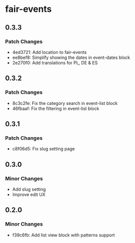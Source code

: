 # fair-events

## 0.3.3

### Patch Changes

- 4ed3721: Add location to fair-events
- ee8bef8: Simplify showing the dates in event-dates block
- 2e270f0: Add translations for PL, DE & ES

## 0.3.2

### Patch Changes

- 8c3c2fe: Fix the category search in event-list block
- 46fbaaf: Fix the filtering in event-list block

## 0.3.1

### Patch Changes

- c8f06d5: Fix slug setting page

## 0.3.0

### Minor Changes

- Add slug setting
- Improve edit UX

## 0.2.0

### Minor Changes

- f39c6fb: Add list view block with patterns support
